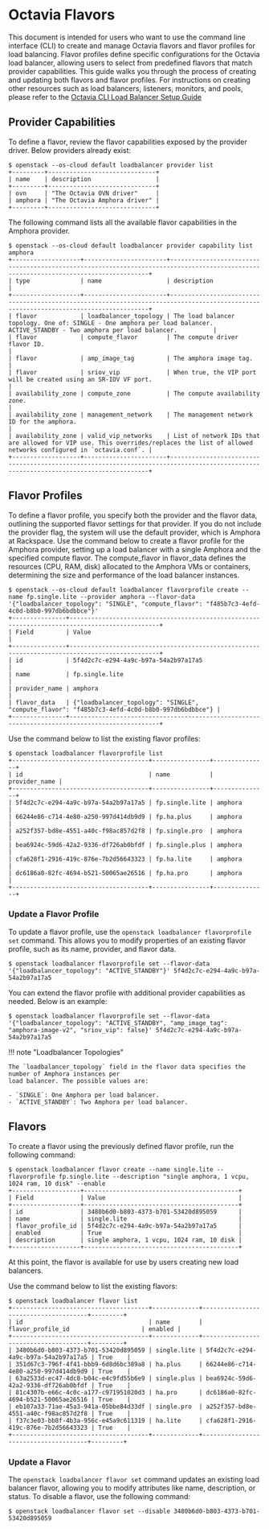 # Octavia Flavors

This document is intended for users who want to use the command line interface (CLI) to create and manage Octavia flavors and flavor profiles for load balancing. Flavor profiles define specific configurations for the Octavia load balancer, allowing users to select from predefined flavors that match provider capabilities. This guide walks you through the process of creating and updating both flavors and flavor profiles. For instructions on creating other resources such as load balancers, listeners, monitors, and pools, please refer to the [Octavia CLI Load Balancer Setup Guide](https://docs.rackspacecloud.com/octavia-loadbalancer-setup-guide/)

## Provider Capabilities

To define a flavor, review the flavor capabilities exposed by the provider driver. Below providers already exist:
``` shell
$ openstack --os-cloud default loadbalancer provider list
+---------+------------------------------+
| name    | description                  |
+---------+------------------------------+
| ovn     | "The Octavia OVN driver"     |
| amphora | "The Octavia Amphora driver" |
+---------+------------------------------+
```

The following command lists all the available flavor capabilities in the Amphora provider.
``` shell
$ openstack --os-cloud default loadbalancer provider capability list amphora
+-------------------+-----------------------+--------------------------------------------------------------------------------------------------------------------------------------+
| type              | name                  | description                                                                                                                          |
+-------------------+-----------------------+--------------------------------------------------------------------------------------------------------------------------------------+
| flavor            | loadbalancer_topology | The load balancer topology. One of: SINGLE - One amphora per load balancer. ACTIVE_STANDBY - Two amphora per load balancer.          |
| flavor            | compute_flavor        | The compute driver flavor ID.                                                                                                        |
| flavor            | amp_image_tag         | The amphora image tag.                                                                                                               |
| flavor            | sriov_vip             | When true, the VIP port will be created using an SR-IOV VF port.                                                                     |
| availability_zone | compute_zone          | The compute availability zone.                                                                                                       |
| availability_zone | management_network    | The management network ID for the amphora.                                                                                           |
| availability_zone | valid_vip_networks    | List of network IDs that are allowed for VIP use. This overrides/replaces the list of allowed networks configured in `octavia.conf`. |
+-------------------+-----------------------+--------------------------------------------------------------------------------------------------------------------------------------+
```

## Flavor Profiles

To define a flavor profile, you specify both the provider and the flavor data, outlining the supported flavor settings for that provider. If you do not include the provider flag, the system will use the default provider, which is Amphora at Rackspace. Use the command below to create a flavor profile for the Amphora provider, setting up a load balancer with a single Amphora and the specified compute flavor. The compute_flavor in flavor_data defines the resources (CPU, RAM, disk) allocated to the Amphora VMs or containers, determining the size and performance of the load balancer instances.

``` shell
$ openstack --os-cloud default loadbalancer flavorprofile create --name fp.single.lite --provider amphora --flavor-data '{"loadbalancer_topology": "SINGLE", "compute_flavor": "f485b7c3-4efd-4c0d-b8b0-997db6bdbbce"}'
+---------------+-----------------------------------------------------------------------------------------------+
| Field         | Value                                                                                         |
+---------------+-----------------------------------------------------------------------------------------------+
| id            | 5f4d2c7c-e294-4a9c-b97a-54a2b97a17a5                                                          |
| name          | fp.single.lite                                                                                |
| provider_name | amphora                                                                                       |
| flavor_data   | {"loadbalancer_topology": "SINGLE", "compute_flavor": "f485b7c3-4efd-4c0d-b8b0-997db6bdbbce"} |
+---------------+-----------------------------------------------------------------------------------------------+
```

Use the command below to list the existing flavor profiles:
``` shell
$ openstack loadbalancer flavorprofile list
+--------------------------------------+----------------+---------------+
| id                                   | name           | provider_name |
+--------------------------------------+----------------+---------------+
| 5f4d2c7c-e294-4a9c-b97a-54a2b97a17a5 | fp.single.lite | amphora       |
| 66244e86-c714-4e80-a250-997d414db9d9 | fp.ha.plus     | amphora       |
| a252f357-bd8e-4551-a40c-f98ac857d2f8 | fp.single.pro  | amphora       |
| bea6924c-59d6-42a2-9336-df726ab0bfdf | fp.single.plus | amphora       |
| cfa628f1-2916-419c-876e-7b2d56643323 | fp.ha.lite     | amphora       |
| dc6186a0-82fc-4694-b521-50065ae26516 | fp.ha.pro      | amphora       |
+--------------------------------------+----------------+---------------+
```

### Update a Flavor Profile

To update a flavor profile, use the `openstack loadbalancer flavorprofile set` command. This allows you to modify properties of an existing flavor profile, such as its name, provider, and flavor data.
``` shell
$ openstack loadbalancer flavorprofile set --flavor-data '{"loadbalancer_topology": "ACTIVE_STANDBY"}' 5f4d2c7c-e294-4a9c-b97a-54a2b97a17a5
```

You can extend the flavor profile with additional provider capabilities as needed. Below is an example:
``` shell
$ openstack loadbalancer flavorprofile set --flavor-data '{"loadbalancer_topology": "ACTIVE_STANDBY", "amp_image_tag": "amphora-image-v2", "sriov_vip": false}' 5f4d2c7c-e294-4a9c-b97a-54a2b97a17a5
```

!!! note "Loadbalancer Topologies"

    The `loadbalancer_topology` field in the flavor data specifies the number of Amphora instances per
    load balancer. The possible values are:

    - `SINGLE`: One Amphora per load balancer.
    - `ACTIVE_STANDBY`: Two Amphora per load balancer.

## Flavors

To create a flavor using the previously defined flavor profile, run the following command:
``` shell
$ openstack loadbalancer flavor create --name single.lite --flavorprofile fp.single.lite --description "single amphora, 1 vcpu, 1024 ram, 10 disk" --enable
+-------------------+-------------------------------------------+
| Field             | Value                                     |
+-------------------+-------------------------------------------+
| id                | 3480b6d0-b803-4373-b701-53420d895059      |
| name              | single.lite                               |
| flavor_profile_id | 5f4d2c7c-e294-4a9c-b97a-54a2b97a17a5      |
| enabled           | True                                      |
| description       | single amphora, 1 vcpu, 1024 ram, 10 disk |
+-------------------+-------------------------------------------+
```
At this point, the flavor is available for use by users creating new load balancers.

Use the command below to list the existing flavors:
``` shell
$ openstack loadbalancer flavor list
+--------------------------------------+-------------+--------------------------------------+---------+
| id                                   | name        | flavor_profile_id                    | enabled |
+--------------------------------------+-------------+--------------------------------------+---------+
| 3480b6d0-b803-4373-b701-53420d895059 | single.lite | 5f4d2c7c-e294-4a9c-b97a-54a2b97a17a5 | True    |
| 351d67c3-796f-4f41-bbb9-6d8d6bc389a8 | ha.plus     | 66244e86-c714-4e80-a250-997d414db9d9 | True    |
| 63a2533d-ec47-4dc8-b04c-e4c9fd55b6e9 | single.plus | bea6924c-59d6-42a2-9336-df726ab0bfdf | True    |
| 81c4307b-e66c-4c0c-a177-c971951020d3 | ha.pro      | dc6186a0-82fc-4694-b521-50065ae26516 | True    |
| eb107a33-71ae-45a3-941a-05bbe84d33df | single.pro  | a252f357-bd8e-4551-a40c-f98ac857d2f8 | True    |
| f37c3e03-bb8f-4b3a-956c-e45a9c611319 | ha.lite     | cfa628f1-2916-419c-876e-7b2d56643323 | True    |
+--------------------------------------+-------------+--------------------------------------+---------+
```

### Update a Flavor

The `openstack loadbalancer flavor set` command updates an existing load balancer flavor, allowing you to modify attributes like name, description, or status. To disable a flavor, use the following command:
``` shell
$ openstack loadbalancer flavor set --disable 3480b6d0-b803-4373-b701-53420d895059
```

